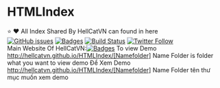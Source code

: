 # HTMLIndex
:star: :heart: All Index Shared By HellCatVN can found in here</br>
[![GitHub issues](https://img.shields.io/github/issues/HellCatVN/HTMLIndex.svg)](https://github.com/HellCatVN/HTMLIndex/issues)
[![Badges](https://img.shields.io/badge/Author-HellCatVN-brightgreen.svg)](https://www.facebook.com/hellcat.info)
[![Build Status](http://img.shields.io/travis/doge/wow.svg)](https://travis-ci.org/HellCatVN/HTMLIndex)
[![Twitter Follow](https://img.shields.io/twitter/follow/espadrine.svg?style=social&label=Follow)](https://twitter.com/hellcatoffical)
</br>
Main Website Of HellCatVN:[![Badges](https://img.shields.io/badge/My-Website-red.svg)](https://meomeoilu.blogspot.com/)
To view Demo http://hellcatvn.github.io/HTMLIndex/[Namefolder]
Name Folder is folder what you want to view demo
Để Xem Demo http://hellcatvn.github.io/HTMLIndex/[Namefolder]
Name Folder tên thư mục muốn xem demo
